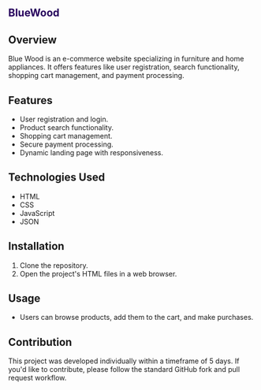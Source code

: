 ## <span style="color: #27005D;">BlueWood</span>

## Overview

Blue Wood is an e-commerce website specializing in furniture and home appliances. It offers features like user registration, search functionality, shopping cart management, and payment processing.

## Features

- User registration and login.
- Product search functionality.
- Shopping cart management.
- Secure payment processing.
- Dynamic landing page with responsiveness.

## Technologies Used

- HTML
- CSS
- JavaScript
- JSON

## Installation

1. Clone the repository.
2. Open the project's HTML files in a web browser.

## Usage

- Users can browse products, add them to the cart, and make purchases.

## Contribution

This project was developed individually within a timeframe of 5 days. If you'd like to contribute, please follow the standard GitHub fork and pull request workflow.
